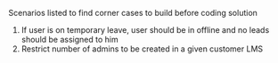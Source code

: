 Scenarios listed to find corner cases to build before coding solution


1. If user is on temporary leave, user should be in offline and no leads should be assigned to him
2.  Restrict number of admins to be created in a given customer LMS
